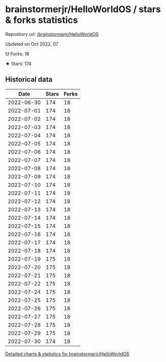 # brainstormerjr/HelloWorldOS / stars & forks statistics

Repository url: [/brainstormerjr/HelloWorldOS](https://github.com/brainstormerjr/HelloWorldOS)

Updated on Oct 2022, 07

☋ Forks: 18

★ Stars: 174

## Historical data
| Date | Stars | Forks |
|------|-------|-------|
| 2022-06-30 | 174 | 18 | 
| 2022-07-01 | 174 | 18 | 
| 2022-07-02 | 174 | 18 | 
| 2022-07-03 | 174 | 18 | 
| 2022-07-04 | 174 | 18 | 
| 2022-07-05 | 174 | 18 | 
| 2022-07-06 | 174 | 18 | 
| 2022-07-07 | 174 | 18 | 
| 2022-07-08 | 174 | 18 | 
| 2022-07-09 | 174 | 18 | 
| 2022-07-10 | 174 | 18 | 
| 2022-07-11 | 174 | 18 | 
| 2022-07-12 | 174 | 18 | 
| 2022-07-13 | 174 | 18 | 
| 2022-07-14 | 174 | 18 | 
| 2022-07-15 | 174 | 18 | 
| 2022-07-16 | 174 | 18 | 
| 2022-07-17 | 174 | 18 | 
| 2022-07-18 | 174 | 18 | 
| 2022-07-19 | 175 | 18 | 
| 2022-07-20 | 175 | 18 | 
| 2022-07-21 | 175 | 18 | 
| 2022-07-22 | 175 | 18 | 
| 2022-07-24 | 175 | 18 | 
| 2022-07-25 | 175 | 18 | 
| 2022-07-26 | 175 | 18 | 
| 2022-07-27 | 175 | 18 | 
| 2022-07-28 | 175 | 18 | 
| 2022-07-29 | 175 | 18 | 
| 2022-07-30 | 174 | 18 | 


[Detailed charts & statistics for brainstormerjr/HelloWorldOS](https://reviewgithub.com/rep/brainstormerjr/HelloWorldOS)
